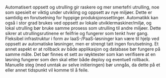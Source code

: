 Automatisert oppsett og utrulling gir raskere og mer smertefri utrulling, noe som spesielt er viktig under utvikling og oppsett av nye miljøer. Dette er samtidig en forutsetning for hyppige produksjonssettinger. Automatikk kan også i stor grad brukes ved oppsett av lokale utviklermaskiner/miljø, og lokal utrulling bør bruke samme prosess som utrulling til andre miljøer. Dette sikrer at utrullingsrutinene er feilfrie og fungerer som tenkt hver gang.  Fleksibel infrastruktur i form av IaaS-/PaaS-løsninger kan være til hjelp ved oppsett av automatiske løsninger, men er strengt tatt ingen forutsetning. Et annet aspekt er at rollback av både applikasjon og database bør fungere på samme måte. Det bør finnes et sett av røyktester som kan verifisere at en løsning fungerer som den skal etter både deploy og eventuell rollback. Manuelle steg (med unntak av selve initieringen) bør unngås, da dette på et eller annet tidspunkt vil komme til å feile. 
